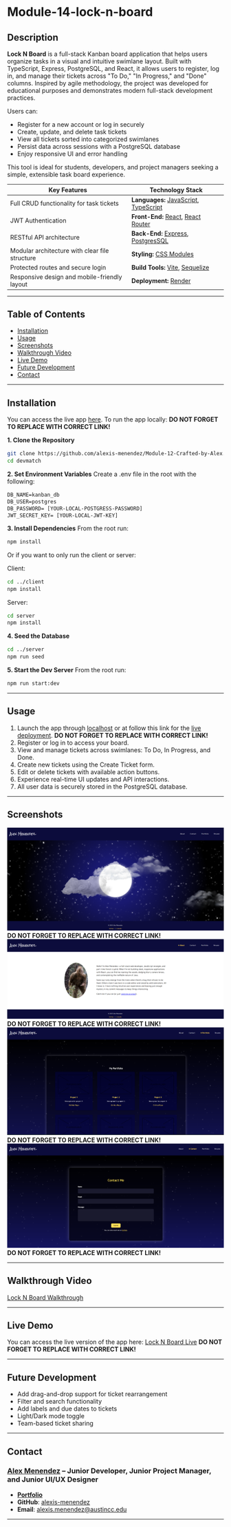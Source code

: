 # Module-14-lock-n-board

## **Description**

**Lock N Board** is a full-stack Kanban board application that helps users organize tasks in a visual and intuitive swimlane layout. Built with TypeScript, Express, PostgreSQL, and React, it allows users to register, log in, and manage their tickets across "To Do," "In Progress," and "Done" columns. Inspired by agile methodology, the project was developed for educational purposes and demonstrates modern full-stack development practices.

Users can:

- Register for a new account or log in securely
- Create, update, and delete task tickets
- View all tickets sorted into categorized swimlanes
- Persist data across sessions with a PostgreSQL database
- Enjoy responsive UI and error handling

This tool is ideal for students, developers, and project managers seeking a simple, extensible task board experience.

| **Key Features**                               | **Technology Stack**                                                                                       |
| ---------------------------------------------- | ---------------------------------------------------------------------------------------------------------- |
| Full CRUD functionality for task tickets       | **Languages:** [JavaScript](https://developer.mozilla.org/), [TypeScript](https://www.typescriptlang.org/) |
| JWT Authentication                             | **Front-End:** [React](https://react.dev/), [React Router](https://reactrouter.com/)                       |
| RESTful API architecture                       | **Back-End:** [Express](https://expressjs.com/), [PostgresSQL](https://www.postgresql.org/)                |
| Modular architecture with clear file structure | **Styling:** [CSS Modules](https://github.com/css-modules/css-modules)                                     |
| Protected routes and secure login              | **Build Tools:** [Vite](https://vitejs.dev/), [Sequelize](https://sequelize.org/)                          |
| Responsive design and mobile-friendly layout   | **Deployment:** [Render](https://render.com/)                                                              |

---

## Table of Contents

- [Installation](#installation)
- [Usage](#usage)
- [Screenshots](#screenshots)
- [Walkthrough Video](#walkthrough-video)
- [Live Demo](#live-demo)
- [Future Development](#future-development)
- [Contact](#contact)

---

## Installation

You can access the live app [here](https://alex-menendez.onrender.com/). To run the app locally: **DO NOT FORGET TO REPLACE WITH CORRECT LINK!**

**1. Clone the Repository**

```bash
git clone https://github.com/alexis-menendez/Module-12-Crafted-by-Alex.git
cd devmatch
```

**2. Set Environment Variables**
Create a .env file in the root with the following:
```env
DB_NAME=kanban_db
DB_USER=postgres
DB_PASSWORD= [YOUR-LOCAL-POSTGRESS-PASSWORD]
JWT_SECRET_KEY= [YOUR-LOCAL-JWT-KEY]
```

**3. Install Dependencies**
From the root run:
```bash
npm install
```

Or if you want to only run the client or server:

Client:
```bash
cd ../client
npm install
```

Server:
```bash
cd server
npm install
```

**4. Seed the Database**

```bash
cd ../server
npm run seed
```

**5. Start the Dev Server**
From the root run:
```bash
npm run start:dev
```

---

## Usage
1. Launch the app through [localhost](http://localhost:5173) or at follow this link for the [live deployment](https://alex-menendez.onrender.com/). **DO NOT FORGET TO REPLACE WITH CORRECT LINK!**
2. Register or log in to access your board.
3. View and manage tickets across swimlanes: To Do, In Progress, and Done.
4. Create new tickets using the Create Ticket form.
5. Edit or delete tickets with available action buttons.
6. Experience real-time UI updates and API interactions.
7. All user data is securely stored in the PostgreSQL database.

---

## Screenshots

![homepage-screenshot](https://github.com/alexis-menendez/Module-12-Crafted-By-Alex/blob/main/Assets/p-home.png?raw=true) **DO NOT FORGET TO REPLACE WITH CORRECT LINK!**
![board-screenshot](https://github.com/alexis-menendez/Module-12-Crafted-By-Alex/blob/main/Assets/p-about.png?raw=true) **DO NOT FORGET TO REPLACE WITH CORRECT LINK!**
![new-ticket-screenshot](https://github.com/alexis-menendez/Module-12-Crafted-By-Alex/blob/main/Assets/p-portfolio.png?raw=true) **DO NOT FORGET TO REPLACE WITH CORRECT LINK!**
![edit-ticket-screenshot](https://github.com/alexis-menendez/Module-12-Crafted-By-Alex/blob/main/Assets/p-contact.png?raw=true) **DO NOT FORGET TO REPLACE WITH CORRECT LINK!**



---

## Walkthrough Video

[Lock N Board Walkthrough](https://drive.google.com/file/d/1EKAMk0dPdx7ZgTJARjjorZ_RJB6NCyJ9/view?usp=drive_link)

---

## Live Demo

You can access the live version of the app here: [Lock N Board Live](https://alex-menendez.onrender.com/) **DO NOT FORGET TO REPLACE WITH CORRECT LINK!**

---

## Future Development

- Add drag-and-drop support for ticket rearrangement
- Filter and search functionality
- Add labels and due dates to tickets
- Light/Dark mode toggle
- Team-based ticket sharing

---

## Contact

### [**Alex Menendez**](https://alex-menendez.onrender.com/) – Junior Developer, Junior Project Manager, and Junior UI/UX Designer

- [**Portfolio**](https://alex-menendez.onrender.com/)
- **GitHub**: [alexis-menendez](https://github.com/alexis-menendez)
- **Email**: [alexis.menendez@austincc.edu](https://alex-menendez.onrender.com/contact)

---

